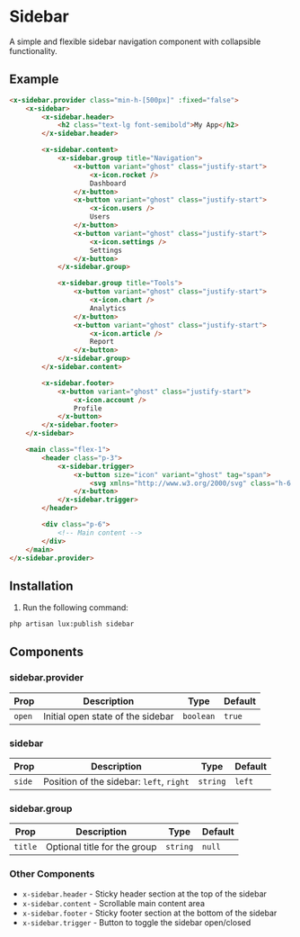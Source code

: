 # Sidebar
A simple and flexible sidebar navigation component with collapsible functionality.

## Example
```html
<x-sidebar.provider class="min-h-[500px]" :fixed="false">
    <x-sidebar>
        <x-sidebar.header>
            <h2 class="text-lg font-semibold">My App</h2>
        </x-sidebar.header>

        <x-sidebar.content>
            <x-sidebar.group title="Navigation">
                <x-button variant="ghost" class="justify-start">
                    <x-icon.rocket />
                    Dashboard
                </x-button>
                <x-button variant="ghost" class="justify-start">
                    <x-icon.users />
                    Users
                </x-button>
                <x-button variant="ghost" class="justify-start">
                    <x-icon.settings />
                    Settings
                </x-button>
            </x-sidebar.group>

            <x-sidebar.group title="Tools">
                <x-button variant="ghost" class="justify-start">
                    <x-icon.chart />
                    Analytics
                </x-button>
                <x-button variant="ghost" class="justify-start">
                    <x-icon.article />
                    Report
                </x-button>
            </x-sidebar.group>
        </x-sidebar.content>

        <x-sidebar.footer>
            <x-button variant="ghost" class="justify-start">
                <x-icon.account />
                Profile
            </x-button>
        </x-sidebar.footer>
    </x-sidebar>

    <main class="flex-1">
        <header class="p-3">
            <x-sidebar.trigger>
                <x-button size="icon" variant="ghost" tag="span">
                    <svg xmlns="http://www.w3.org/2000/svg" class="h-6 w-6" viewBox="0 0 24 24" fill="none" stroke="currentColor" stroke-width="2" stroke-linecap="round" stroke-linejoin="round"><rect width="18" height="18" x="3" y="3" rx="2"></rect><path d="M9 3v18"></path></svg>
                </x-button>
            </x-sidebar.trigger>
        </header>

        <div class="p-6">
            <!-- Main content -->
        </div>
    </main>
</x-sidebar.provider>
```


## Installation

1. Run the following command:

```bash
php artisan lux:publish sidebar
```

## Components

### sidebar.provider
| Prop | Description | Type | Default |
|------|-------------|------|---------|
| `open` | Initial open state of the sidebar | `boolean` | `true` |

### sidebar
| Prop | Description | Type | Default |
|------|-------------|------|---------|
| `side` | Position of the sidebar: `left`, `right` | `string` | `left` |

### sidebar.group
| Prop | Description | Type | Default |
|------|-------------|------|---------|
| `title` | Optional title for the group | `string` | `null` |

### Other Components
- `x-sidebar.header` - Sticky header section at the top of the sidebar
- `x-sidebar.content` - Scrollable main content area
- `x-sidebar.footer` - Sticky footer section at the bottom of the sidebar
- `x-sidebar.trigger` - Button to toggle the sidebar open/closed